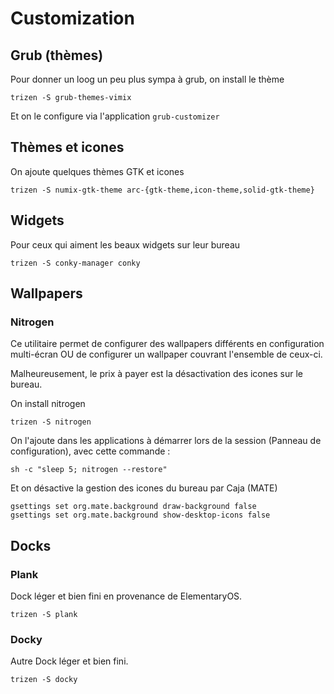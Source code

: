 # Customization

## Grub (thèmes)

Pour donner un loog un peu plus sympa à grub, on install le thème

```shell
trizen -S grub-themes-vimix
```

Et on le configure via l'application `grub-customizer`

## Thèmes et icones

On ajoute quelques thèmes GTK et icones

```shell
trizen -S numix-gtk-theme arc-{gtk-theme,icon-theme,solid-gtk-theme}
```

## Widgets

Pour ceux qui aiment les beaux widgets sur leur bureau

```shell
trizen -S conky-manager conky
```

## Wallpapers

### Nitrogen

Ce utilitaire permet de configurer des wallpapers différents en configuration multi-écran OU de configurer un wallpaper couvrant l'ensemble de ceux-ci.

Malheureusement, le prix à payer est la désactivation des icones sur le bureau.

On install nitrogen

```shell
trizen -S nitrogen
```

On l'ajoute dans les applications à démarrer lors de la session (Panneau de configuration), avec cette commande :

```shell
sh -c "sleep 5; nitrogen --restore"
```

Et on désactive la gestion des icones du bureau par Caja (MATE)

```shell
gsettings set org.mate.background draw-background false
gsettings set org.mate.background show-desktop-icons false
```

## Docks

### Plank

Dock léger et bien fini en provenance de ElementaryOS.

```shell
trizen -S plank
```

### Docky

Autre Dock léger et bien fini.

```shell
trizen -S docky
```
